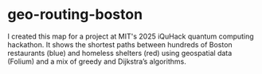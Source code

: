 # geo-routing-boston
I created this map for a project at MIT's 2025 iQuHack quantum computing hackathon. It shows the shortest paths between hundreds of Boston restaurants (blue) and homeless shelters (red) using geospatial data (Folium) and a mix of greedy and Dijkstra’s algorithms.
